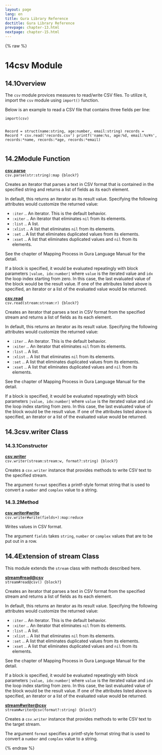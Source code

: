 ```yaml
---
layout: page
lang: en
title: Gura Library Reference
doctitle: Gura Library Reference
prevpage: chapter-13.html
nextpage: chapter-15.html
---
```

{% raw %}
<h1><span class="caption-index-1">14</span><a name="anchor-14"></a>csv Module</h1>
<h2><span class="caption-index-2">14.1</span><a name="anchor-14-1"></a>Overview</h2>
<p>
The <code class="highlighter-rouge">csv</code> module provices measures to read/write CSV files. To utilize it, import the <code class="highlighter-rouge">csv</code> module using <code class="highlighter-rouge">import()</code> function.
</p>
<p>
Below is an example to read a CSV file that contains three fields per line:
</p>
<pre class="highlight"><code>import(csv)

Record = struct(name:string, age:number, email:string)
records = Record * csv.read('records.csv')
printf('name:%s, age:%d, email:%s¥n',
       records:*name, records:*age, records:*email)
</code></pre>
<h2><span class="caption-index-2">14.2</span><a name="anchor-14-2"></a>Module Function</h2>
<p>
<div><strong style="text-decoration:underline">csv.parse</strong></div>
<div style="margin-bottom:1em"><code>csv.parse(str:string):map {block?}</code></div>
Creates an iterator that parses a text in CSV format that is contained in the specified string and returns a list of fields as its each element.
</p>
<p>
In default, this returns an iterator as its result value. Specifying the following attributes would customize the returned value:
</p>
<ul>
<li><code class="highlighter-rouge">:iter</code> .. An iterator. This is the default behavior.</li>
<li><code class="highlighter-rouge">:xiter</code> .. An iterator that eliminates <code class="highlighter-rouge">nil</code> from its elements.</li>
<li><code class="highlighter-rouge">:list</code> .. A list.</li>
<li><code class="highlighter-rouge">:xlist</code> .. A list that eliminates <code class="highlighter-rouge">nil</code> from its elements.</li>
<li><code class="highlighter-rouge">:set</code> ..  A list that eliminates duplicated values from its elements.</li>
<li><code class="highlighter-rouge">:xset</code> .. A list that eliminates duplicated values and <code class="highlighter-rouge">nil</code> from its elements.</li>
</ul>
<p>
See the chapter of Mapping Process in Gura Language Manual for the detail.
</p>
<p>
If a block is specified, it would be evaluated repeatingly with block parameters <code class="highlighter-rouge">|value, idx:number|</code> where <code class="highlighter-rouge">value</code> is the iterated value and <code class="highlighter-rouge">idx</code> the loop index starting from zero. In this case, the last evaluated value of the block would be the result value. If one of the attributes listed above is specified, an iterator or a list of the evaluated value would be returned.
</p>
<p>
<div><strong style="text-decoration:underline">csv.read</strong></div>
<div style="margin-bottom:1em"><code>csv.read(stream:stream:r) {block?}</code></div>
Creates an iterator that parses a text in CSV format from the specified stream and returns a list of fields as its each element.
</p>
<p>
In default, this returns an iterator as its result value. Specifying the following attributes would customize the returned value:
</p>
<ul>
<li><code class="highlighter-rouge">:iter</code> .. An iterator. This is the default behavior.</li>
<li><code class="highlighter-rouge">:xiter</code> .. An iterator that eliminates <code class="highlighter-rouge">nil</code> from its elements.</li>
<li><code class="highlighter-rouge">:list</code> .. A list.</li>
<li><code class="highlighter-rouge">:xlist</code> .. A list that eliminates <code class="highlighter-rouge">nil</code> from its elements.</li>
<li><code class="highlighter-rouge">:set</code> ..  A list that eliminates duplicated values from its elements.</li>
<li><code class="highlighter-rouge">:xset</code> .. A list that eliminates duplicated values and <code class="highlighter-rouge">nil</code> from its elements.</li>
</ul>
<p>
See the chapter of Mapping Process in Gura Language Manual for the detail.
</p>
<p>
If a block is specified, it would be evaluated repeatingly with block parameters <code class="highlighter-rouge">|value, idx:number|</code> where <code class="highlighter-rouge">value</code> is the iterated value and <code class="highlighter-rouge">idx</code> the loop index starting from zero. In this case, the last evaluated value of the block would be the result value. If one of the attributes listed above is specified, an iterator or a list of the evaluated value would be returned.
</p>
<h2><span class="caption-index-2">14.3</span><a name="anchor-14-3"></a>csv.writer Class</h2>
<h3><span class="caption-index-3">14.3.1</span><a name="anchor-14-3-1"></a>Constructor</h3>
<p>
<div><strong style="text-decoration:underline">csv.writer</strong></div>
<div style="margin-bottom:1em"><code>csv.writer(stream:stream:w, format?:string) {block?}</code></div>
Creates a <code class="highlighter-rouge">csv.writer</code> instance that provides methods to write CSV text to the specified stream.
</p>
<p>
The argument <code class="highlighter-rouge">format</code> specifies a printf-style format string that is used to convert a <code class="highlighter-rouge">number</code> and <code class="highlighter-rouge">complex</code> value to a string.
</p>
<h3><span class="caption-index-3">14.3.2</span><a name="anchor-14-3-2"></a>Method</h3>
<p>
<div><strong style="text-decoration:underline">csv.writer#write</strong></div>
<div style="margin-bottom:1em"><code>csv.writer#write(fields+):map:reduce</code></div>
Writes values in CSV format.
</p>
<p>
The argument <code class="highlighter-rouge">fields</code> takes <code class="highlighter-rouge">string</code>, <code class="highlighter-rouge">number</code> or <code class="highlighter-rouge">complex</code> values that are to be put out in a row.
</p>
<h2><span class="caption-index-2">14.4</span><a name="anchor-14-4"></a>Extension of stream Class</h2>
<p>
This module extends the <code class="highlighter-rouge">stream</code> class with methods described here.
</p>
<p>
<div><strong style="text-decoration:underline">stream#read@csv</strong></div>
<div style="margin-bottom:1em"><code>stream#read@csv() {block?}</code></div>
Creates an iterator that parses a text in CSV format from the specified stream and returns a list of fields as its each element.
</p>
<p>
In default, this returns an iterator as its result value. Specifying the following attributes would customize the returned value:
</p>
<ul>
<li><code class="highlighter-rouge">:iter</code> .. An iterator. This is the default behavior.</li>
<li><code class="highlighter-rouge">:xiter</code> .. An iterator that eliminates <code class="highlighter-rouge">nil</code> from its elements.</li>
<li><code class="highlighter-rouge">:list</code> .. A list.</li>
<li><code class="highlighter-rouge">:xlist</code> .. A list that eliminates <code class="highlighter-rouge">nil</code> from its elements.</li>
<li><code class="highlighter-rouge">:set</code> ..  A list that eliminates duplicated values from its elements.</li>
<li><code class="highlighter-rouge">:xset</code> .. A list that eliminates duplicated values and <code class="highlighter-rouge">nil</code> from its elements.</li>
</ul>
<p>
See the chapter of Mapping Process in Gura Language Manual for the detail.
</p>
<p>
If a block is specified, it would be evaluated repeatingly with block parameters <code class="highlighter-rouge">|value, idx:number|</code> where <code class="highlighter-rouge">value</code> is the iterated value and <code class="highlighter-rouge">idx</code> the loop index starting from zero. In this case, the last evaluated value of the block would be the result value. If one of the attributes listed above is specified, an iterator or a list of the evaluated value would be returned.
</p>
<p>
<div><strong style="text-decoration:underline">stream#writer@csv</strong></div>
<div style="margin-bottom:1em"><code>stream#writer@csv(format?:string) {block?}</code></div>
Creates a <code class="highlighter-rouge">csv.writer</code> instance that provides methods to write CSV text to the target stream.
</p>
<p>
The argument <code class="highlighter-rouge">format</code> specifies a printf-style format string that is used to convert a <code class="highlighter-rouge">number</code> and <code class="highlighter-rouge">complex</code> value to a string.
</p>
<p />

{% endraw %}
